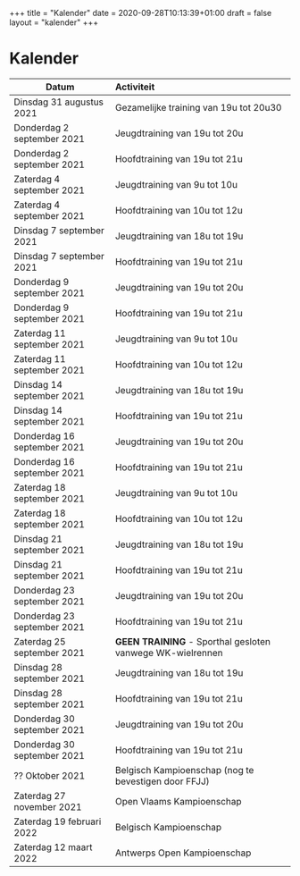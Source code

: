 +++
title = "Kalender"
date = 2020-09-28T10:13:39+01:00
draft = false
layout = "kalender"
+++

# Kalender

| Datum                                     | Activiteit                                                                                       |
| ------------------------------------------|:-------------------------------------------------------------------------------------------------|
|Dinsdag 31 augustus 2021|Gezamelijke training van 19u tot 20u30|
|Donderdag 2 september 2021 |Jeugdtraining van 19u tot 20u|
|Donderdag 2 september 2021 |Hoofdtraining van 19u tot 21u|
|Zaterdag 4 september 2021  |Jeugdtraining van 9u tot 10u|
|Zaterdag 4 september 2021  |Hoofdtraining van 10u tot 12u|
|Dinsdag 7 september 2021   |Jeugdtraining van 18u tot 19u|
|Dinsdag 7 september 2021   |Hoofdtraining van 19u tot 21u|
|Donderdag 9 september 2021 |Jeugdtraining van 19u tot 20u|
|Donderdag 9 september 2021 |Hoofdtraining van 19u tot 21u|
|Zaterdag 11 september 2021  |Jeugdtraining van 9u tot 10u|
|Zaterdag 11 september 2021  |Hoofdtraining van 10u tot 12u|
|Dinsdag 14 september 2021   |Jeugdtraining van 18u tot 19u|
|Dinsdag 14 september 2021   |Hoofdtraining van 19u tot 21u|
|Donderdag 16 september 2021 |Jeugdtraining van 19u tot 20u|
|Donderdag 16 september 2021 |Hoofdtraining van 19u tot 21u|
|Zaterdag 18 september 2021  |Jeugdtraining van 9u tot 10u|
|Zaterdag 18 september 2021  |Hoofdtraining van 10u tot 12u|
|Dinsdag 21 september 2021   |Jeugdtraining van 18u tot 19u|
|Dinsdag 21 september 2021   |Hoofdtraining van 19u tot 21u|
|Donderdag 23 september 2021 |Jeugdtraining van 19u tot 20u|
|Donderdag 23 september 2021 |Hoofdtraining van 19u tot 21u|
|Zaterdag 25 september 2021  | **GEEN TRAINING** - Sporthal gesloten vanwege WK-wielrennen|
|Dinsdag 28 september 2021   |Jeugdtraining van 18u tot 19u|
|Dinsdag 28 september 2021   |Hoofdtraining van 19u tot 21u|
|Donderdag 30 september 2021 |Jeugdtraining van 19u tot 20u|
|Donderdag 30 september 2021 |Hoofdtraining van 19u tot 21u|
|?? Oktober 2021                                   | Belgisch Kampioenschap (nog te bevestigen door FFJJ)                                             |
|Zaterdag 27 november 2021 |Open Vlaams Kampioenschap|
|Zaterdag 19 februari 2022 |Belgisch Kampioenschap|
|Zaterdag 12 maart 2022 |Antwerps Open Kampioenschap|